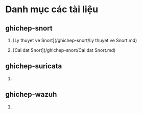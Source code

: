 # Danh mục các tài liệu

## ghichep-snort

1. [Ly thuyet ve Snort](/ghichep-snort/Ly thuyet ve Snort.md)

2. [Cai dat Snort](/ghichep-snort/Cai dat Snort.md)

##  ghichep-suricata

1. 

## ghichep-wazuh

1. 